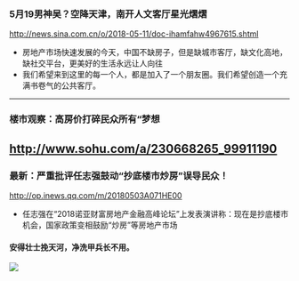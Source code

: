 ### 5月19男神吴？空降天津，南开人文客厅星光熠熠
http://news.sina.com.cn/o/2018-05-11/doc-ihamfahw4967615.shtml
- 房地产市场快速发展的今天，中国不缺房子，但是缺城市客厅，缺文化高地，缺社交平台，更美好的生活永远让人向往
- 我们希望来到这里的每一个人，都是加入了一个朋友圈。我们希望创造一个充满书卷气的公共客厅。
---
### 楼市观察：高房价打碎民众所有“梦想
http://www.sohu.com/a/230668265_99911190
---
### 最新：严重批评任志强鼓动“抄底楼市炒房”误导民众！
http://op.inews.qq.com/m/20180503A071HE00
- 任志强在“2018诺亚财富房地产金融高峰论坛”上发表演讲称：现在是抄底楼市机会，国家政策变相鼓励“炒房”等房地产市场
#### 安得壮士挽天河，净洗甲兵长不用。
![](http://www.xinhuanet.com/photo/2018-05/17/129875102_15265584583721n.jpg)